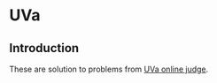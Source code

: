 # UVa

## Introduction

These are solution to problems from [UVa online judge](https://onlinejudge.org/).
